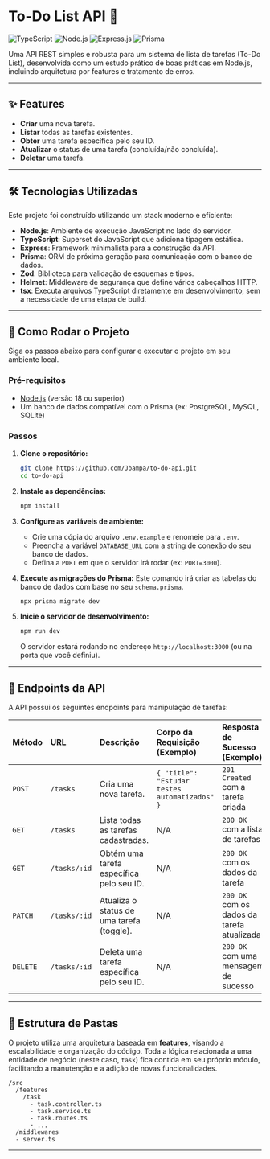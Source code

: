 # To-Do List API 📝

![TypeScript](https://img.shields.io/badge/typescript-%23007ACC.svg?style=for-the-badge&logo=typescript&logoColor=white)
![Node.js](https://img.shields.io/badge/node.js-6DA55F?style=for-the-badge&logo=node.js&logoColor=white)
![Express.js](https://img.shields.io/badge/express.js-%23404d59.svg?style=for-the-badge&logo=express&logoColor=%2361DAFB)
![Prisma](https://img.shields.io/badge/Prisma-%232D3748.svg?style=for-the-badge&logo=Prisma&logoColor=white)

Uma API REST simples e robusta para um sistema de lista de tarefas (To-Do List), desenvolvida como um estudo prático de boas práticas em Node.js, incluindo arquitetura por features e tratamento de erros.

---

## ✨ Features

* **Criar** uma nova tarefa.
* **Listar** todas as tarefas existentes.
* **Obter** uma tarefa específica pelo seu ID.
* **Atualizar** o status de uma tarefa (concluída/não concluída).
* **Deletar** uma tarefa.

---

## 🛠️ Tecnologias Utilizadas

Este projeto foi construído utilizando um stack moderno e eficiente:

* **Node.js**: Ambiente de execução JavaScript no lado do servidor.
* **TypeScript**: Superset do JavaScript que adiciona tipagem estática.
* **Express**: Framework minimalista para a construção da API.
* **Prisma**: ORM de próxima geração para comunicação com o banco de dados.
* **Zod**: Biblioteca para validação de esquemas e tipos.
* **Helmet**: Middleware de segurança que define vários cabeçalhos HTTP.
* **tsx**: Executa arquivos TypeScript diretamente em desenvolvimento, sem a necessidade de uma etapa de build.

---

## 🚀 Como Rodar o Projeto

Siga os passos abaixo para configurar e executar o projeto em seu ambiente local.

### Pré-requisitos

* [Node.js](https://nodejs.org/en/) (versão 18 ou superior)
* Um banco de dados compatível com o Prisma (ex: PostgreSQL, MySQL, SQLite)

### Passos

1.  **Clone o repositório:**
    ```bash
    git clone https://github.com/Jbampa/to-do-api.git
    cd to-do-api
    ```

2.  **Instale as dependências:**
    ```bash
    npm install
    ```

3.  **Configure as variáveis de ambiente:**
    * Crie uma cópia do arquivo `.env.example` e renomeie para `.env`.
    * Preencha a variável `DATABASE_URL` com a string de conexão do seu banco de dados.
    * Defina a `PORT` em que o servidor irá rodar (ex: `PORT=3000`).

4.  **Execute as migrações do Prisma:**
    Este comando irá criar as tabelas do banco de dados com base no seu `schema.prisma`.
    ```bash
    npx prisma migrate dev
    ```

5.  **Inicie o servidor de desenvolvimento:**
    ```bash
    npm run dev
    ```
    O servidor estará rodando no endereço `http://localhost:3000` (ou na porta que você definiu).

---

## 📖 Endpoints da API

A API possui os seguintes endpoints para manipulação de tarefas:

| Método | URL          | Descrição                                         | Corpo da Requisição (Exemplo)               | Resposta de Sucesso (Exemplo)             |
| :----- | :----------- | :------------------------------------------------ | :------------------------------------------ | :---------------------------------------- |
| `POST` | `/tasks`     | Cria uma nova tarefa.                             | `{ "title": "Estudar testes automatizados" }` | `201 Created` com a tarefa criada         |
| `GET`  | `/tasks`     | Lista todas as tarefas cadastradas.               | N/A                                         | `200 OK` com a lista de tarefas           |
| `GET`  | `/tasks/:id` | Obtém uma tarefa específica pelo seu ID.          | N/A                                         | `200 OK` com os dados da tarefa           |
| `PATCH`| `/tasks/:id` | Atualiza o status de uma tarefa (toggle).         | N/A                                         | `200 OK` com os dados da tarefa atualizada|
| `DELETE`| `/tasks/:id` | Deleta uma tarefa específica pelo seu ID.         | N/A                                         | `200 OK` com uma mensagem de sucesso      |

---

## 📂 Estrutura de Pastas

O projeto utiliza uma arquitetura baseada em **features**, visando a escalabilidade e organização do código. Toda a lógica relacionada a uma entidade de negócio (neste caso, `task`) fica contida em seu próprio módulo, facilitando a manutenção e a adição de novas funcionalidades.

```
/src
  /features
    /task
      - task.controller.ts
      - task.service.ts
      - task.routes.ts
      - ...
  /middlewares
  - server.ts
```

---
